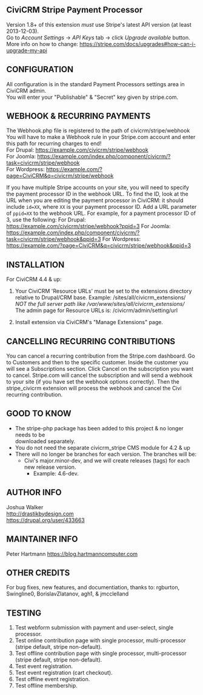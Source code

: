 CiviCRM Stripe Payment Processor
--------------------------------
Version 1.8+ of this extension *must* use Stripe's latest API version (at least 2013-12-03).  
Go to _Account Settings_ -> _API Keys_ tab -> click _Upgrade available_ button.  
More info on how to change:  https://stripe.com/docs/upgrades#how-can-i-upgrade-my-api  

CONFIGURATION
-------------
All configuration is in the standard Payment Processors settings area in CiviCRM admin.  
You will enter your "Publishable" & "Secret" key given by stripe.com.  

WEBHOOK & RECURRING PAYMENTS
---------
The Webhook.php file is registered to the path of civicrm/stripe/webhook  
You will have to make a Webhook rule in your Stripe.com account and enter this path for recurring charges to end!  
For Drupal:  https://example.com/civicrm/stripe/webhook  
For Joomla:  https://example.com/index.php/component/civicrm/?task=civicrm/stripe/webhook  
For Wordpress:  https://example.com/?page=CiviCRM&q=civicrm/stripe/webhook  

If you have multiple Stripe accounts on your site, you will need to specify the payment processor ID in the webhook URL.
To find the ID, look at the URL when you are editing the payment processor in CiviCRM: it should include `id=XX`, where `XX` is your payment processor ID.
Add a URL parameter of `ppid=XX` to the webhook URL.
For example, for a payment processor ID of 3, use the following:
For Drupal:  https://example.com/civicrm/stripe/webhook?ppid=3
For Joomla:  https://example.com/index.php/component/civicrm/?task=civicrm/stripe/webhook&ppid=3
For Wordpress:  https://example.com/?page=CiviCRM&q=civicrm/stripe/webhook&ppid=3

INSTALLATION
------------
For CiviCRM 4.4 & up:  
1)  Your CiviCRM 'Resource URLs' must be set to the extensions directory  
    relative to Drupal/CRM base.  Example: /sites/all/civicrm_extensions/  
    *NOT the full server path like /var/www/sites/all/civicrm_extensions/*  
    The admin page for Resource URLs is:  /civicrm/admin/setting/url  

2)  Install extension via CiviCRM's "Manage Extensions" page.  

CANCELLING RECURRING CONTRIBUTIONS
------------
You can cancel a recurring contribution from the Stripe.com dashboard. Go to Customers and then to the specific customer.
Inside the customer you will see a Subscriptions section. Click Cancel on the subscription you want to cancel.
Stripe.com will cancel the subscription and will send a webhook to your site (if you have set the webhook options correctly).
 Then the stripe_civicrm extension will process the webhook and cancel the Civi recurring contribution.

GOOD TO KNOW
------------
* The stripe-php package has been added to this project & no longer needs to be  
downloaded separately.  
* You do not need the separate civicrm_stripe CMS module for 4.2 & up  
* There will no longer be branches for each version.  The branches will be:  
  * Civi's major.minor-dev, and we will create releases (tags) for each new release version.  
    * Example: 4.6-dev.  

AUTHOR INFO
-----------
Joshua Walker  
http://drastikbydesign.com  
https://drupal.org/user/433663  

MAINTAINER INFO
---------------
Peter Hartmann
https://blog.hartmanncomputer.com

OTHER CREDITS
-------------
For bug fixes, new features, and documentiation, thanks to:
rgburton, Swingline0, BorislavZlatanov, agh1, & jmcclelland

TESTING
--------
1. Test webform submission with payment and user-select, single processor.
1. Test online contribution page with single processor, multi-processor (stripe default, stripe non-default).
1. Test offline contribution page with single processor, multi-processor (stripe default, stripe non-default).
1. Test event registration.
1. Test event registration (cart checkout).
1. Test offline event registration.
1. Test offline membership.
